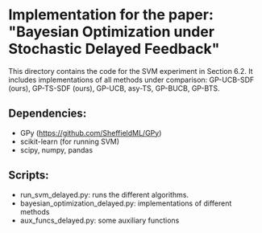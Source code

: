 # Implementation for the paper: "Bayesian Optimization under Stochastic Delayed Feedback"

This directory contains the code for the SVM experiment in Section 6.2. It includes implementations of all methods under comparison: GP-UCB-SDF (ours), GP-TS-SDF (ours), GP-UCB, asy-TS, GP-BUCB, GP-BTS.

## Dependencies:
- GPy (https://github.com/SheffieldML/GPy)
- scikit-learn (for running SVM)
- scipy, numpy, pandas

## Scripts:
- run_svm_delayed.py: runs the different algorithms.
- bayesian_optimization_delayed.py: implementations of different methods
- aux_funcs_delayed.py: some auxiliary functions
